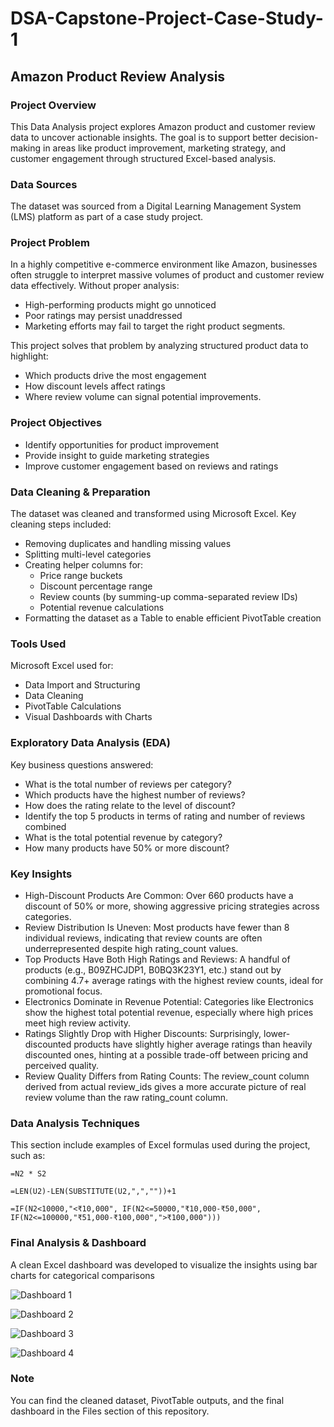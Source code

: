 # DSA-Capstone-Project-Case-Study-1

## Amazon Product Review Analysis

### Project Overview

This Data Analysis project explores Amazon product and customer review data to uncover actionable insights. The goal is to support better decision-making in areas like product improvement, marketing strategy, and customer engagement through structured Excel-based analysis.

### Data Sources

The dataset was sourced from a Digital Learning Management System (LMS) platform as part of a case study project.

### Project Problem

In a highly competitive e-commerce environment like Amazon, businesses often struggle to interpret massive volumes of product and customer review data effectively. Without proper analysis:

- High-performing products might go unnoticed
- Poor ratings may persist unaddressed
- Marketing efforts may fail to target the right product segments.

This project solves that problem by analyzing structured product data to highlight:

- Which products drive the most engagement
- How discount levels affect ratings
- Where review volume can signal potential improvements.

### Project Objectives
- Identify opportunities for product improvement
- Provide insight to guide marketing strategies
- Improve customer engagement based on reviews and ratings

### Data Cleaning & Preparation

The dataset was cleaned and transformed using Microsoft Excel. Key cleaning steps included:
- Removing duplicates and handling missing values
- Splitting multi-level categories
- Creating helper columns for:
  - Price range buckets
  - Discount percentage range
  - Review counts (by summing-up comma-separated review IDs)
  - Potential revenue calculations
- Formatting the dataset as a Table to enable efficient PivotTable creation

### Tools Used
Microsoft Excel used for:
- Data Import and Structuring
- Data Cleaning
- PivotTable Calculations
- Visual Dashboards with Charts

### Exploratory Data Analysis (EDA)

Key business questions answered:
- What is the total number of reviews per category?
- Which products have the highest number of reviews?
- How does the rating relate to the level of discount?
- Identify the top 5 products in terms of rating and number of reviews combined
- What is the total potential revenue by category?
- How many products have 50% or more discount?

### Key Insights
- High-Discount Products Are Common: Over 660 products have a discount of 50% or more, showing aggressive pricing strategies across categories.
- Review Distribution Is Uneven: Most products have fewer than 8 individual reviews, indicating that review counts are often underrepresented despite high rating_count values.
- Top Products Have Both High Ratings and Reviews: A handful of products (e.g., B09ZHCJDP1, B0BQ3K23Y1, etc.) stand out by combining 4.7+ average ratings with the highest review counts, ideal for promotional focus.
- Electronics Dominate in Revenue Potential: Categories like Electronics show the highest total potential revenue, especially where high prices meet high review activity.
- Ratings Slightly Drop with Higher Discounts: Surprisingly, lower-discounted products have slightly higher average ratings than heavily discounted ones, hinting at a possible trade-off between pricing and perceived quality.
- Review Quality Differs from Rating Counts: The review_count column derived from actual review_ids gives a more accurate picture of real review volume than the raw rating_count column.

### Data Analysis Techniques

This section include examples of Excel formulas used during the project, such as:

``` Excel formulas
=N2 * S2

=LEN(U2)-LEN(SUBSTITUTE(U2,",",""))+1

=IF(N2<10000,"<₹10,000", IF(N2<=50000,"₹10,000-₹50,000", IF(N2<=100000,"₹51,000-₹100,000",">₹100,000")))
```

### Final Analysis & Dashboard

A clean Excel dashboard was developed to visualize the insights using bar charts for categorical comparisons

![Dashboard 1](https://github.com/user-attachments/assets/473e300a-fa54-4226-82a3-fb06fa9ce352)

![Dashboard 2](https://github.com/user-attachments/assets/abdde1fc-8fca-4ba2-b4e6-8fe5450a5f3a)

![Dashboard 3](https://github.com/user-attachments/assets/e47068ea-69da-406b-a9e8-7389e266804c)

![Dashboard 4](https://github.com/user-attachments/assets/0921ae6a-99a9-46f2-96d9-dcf2be084eff)

### Note
You can find the cleaned dataset, PivotTable outputs, and the final dashboard in the Files section of this repository.





